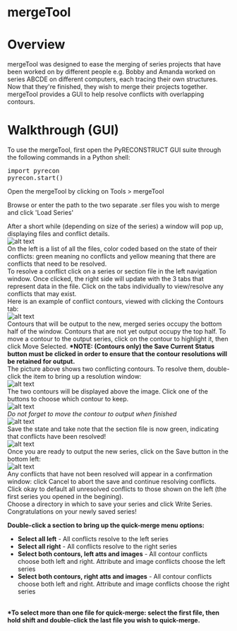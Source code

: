 mergeTool
=============

# Overview
mergeTool was designed to ease the merging of series projects that have been worked on by different people e.g. Bobby and Amanda worked on series ABCDE on different computers, each tracing their own structures. Now that they're finished, they wish to merge their projects together.
mergeTool provides a GUI to help resolve conflicts with overlapping contours.

# Walkthrough (GUI)
To use the mergeTool, first open the PyRECONSTRUCT GUI suite through the following commands in a Python shell: <br>
<pre>
import pyrecon
pyrecon.start()
</pre>

Open the mergeTool by clicking on Tools > mergeTool

Browse or enter the path to the two separate .ser files you wish to merge and click 'Load Series'

After a short while (depending on size of the series) a window will pop up, displaying files and conflict details.
<br>
![alt text](https://github.com/wtrdrnkr/pyrecon/raw/master/pyrecon/tools/mergeTool/images/mergeTool-begin.png "Step 1")
<br>
On the left is a list of all the files, color coded based on the state of their conflicts: green meaning no conflicts and yellow meaning that there are conflicts that need to be resolved.
<br>
To resolve a conflict click on a series or section file in the left navigation window. Once clicked, the right side will update with the 3 tabs that represent data in the file. Click on the tabs individually to view/resolve any conflicts that may exist.
<br>
Here is an example of conflict contours, viewed with clicking the Contours tab:<br>
![alt text](https://github.com/wtrdrnkr/pyrecon/raw/master/pyrecon/tools/mergeTool/images/mergeTool-overlaps.png "Step 2")
<br>
Contours that will be output to the new, merged series occupy the bottom half of the window. Contours that are not yet output occupy the top half. To move a contour to the output series, click on the contour to highlight it, then click Move Selected. <b>*NOTE: (Contours only) the Save Current Status button must be clicked in order to ensure that the contour resolutions will be retained for output.</b>
<br>
The picture above shows two conflicting contours. To resolve them, double-click the item to bring up a resolution window:
<br>
![alt text](https://github.com/wtrdrnkr/pyrecon/raw/master/pyrecon/tools/mergeTool/images/mergeTool-overlaps-res.png "Step 3")
<br>
The two contours will be displayed above the image. Click one of the buttons to choose which contour to keep.
<br>
![alt text](https://github.com/wtrdrnkr/pyrecon/raw/master/pyrecon/tools/mergeTool/images/mergeTool-overlaps-resolved.png "Step 4")
<br>
 *Do not forget to move the contour to output when finished*
<br>
![alt text](https://github.com/wtrdrnkr/pyrecon/raw/master/pyrecon/tools/mergeTool/images/mergeTool-overlaps-toout.png "Step 5")
<br>
Save the state and take note that the section file is now green, indicating that conflicts have been resolved!
<br>
![alt text](https://github.com/wtrdrnkr/pyrecon/raw/master/pyrecon/tools/mergeTool/images/mergeTool-saveSection.png "Step 6")
<br>
Once you are ready to output the new series, click on the Save button in the bottom left:
<br>
![alt text](https://github.com/wtrdrnkr/pyrecon/raw/master/pyrecon/tools/mergeTool/images/mergeTool-save-unresolved.png "Step 7")
<br>
Any conflicts that have not been resolved will appear in a confirmation window: click Cancel to abort the save and continue resolving conflicts. Click okay to default all unresolved conflicts to those shown on the left (the first series you opened in the begining).
<br>
Choose a directory in which to save your series and click Write Series.
<br>
Congratulations on your newly saved series!
<br>

<b>Double-click a section to bring up the quick-merge menu options:</b>
 - <b>Select all left</b> - All conflicts resolve to the left series
 - <b>Select all right</b> - All conflicts resolve to the right series
 - <b>Select both contours, left atts and images</b> - All contour conflicts choose both left and right. Attribute and image conflicts choose the left series
 - <b>Select both contours, right atts and images</b> - All contour conflicts choose both left and right. Attribute and image conflicts choose the right series
 <br>
<b>*To select more than one file for quick-merge: select the first file, then hold shift and double-click the last file you wish to quick-merge.</b>

